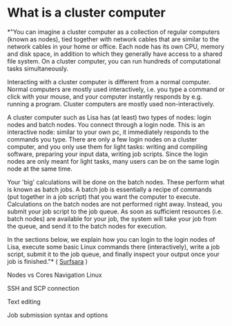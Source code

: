 # What is a cluster computer

*"You can imagine a cluster computer as a collection of regular computers (known as nodes), tied together with network cables that are similar to the network cables in your home or office. Each node has its own CPU, memory and disk space, in addition to which they generally have access to a shared file system. On a cluster computer, you can run hundreds of computational tasks simultaneously.

Interacting with a cluster computer is different from a normal computer. Normal computers are mostly used interactively, i.e. you type a command or click with your mouse, and your computer instantly responds by e.g. running a program. Cluster computers are mostly used non-interactively. 

A cluster computer such as Lisa has (at least) two types of nodes: login nodes and batch nodes. You connect through a login node. This is an interactive node: similar to your own pc, it immediately responds to the commands you type. There are only a few login nodes on a cluster computer, and you only use them for light tasks: writing and compiling software, preparing your input data, writing job scripts. Since the login nodes are only meant for light tasks, many users can be on the same login node at the same time.

Your 'big' calculations will be done on the batch nodes. These perform what is known as batch jobs. A batch job is essentially a recipe of commands (put together in a job script) that you want the computer to execute. Calculations on the batch nodes are not performed right away. Instead, you submit your job script to the job queue. As soon as sufficient resources (i.e. batch nodes) are available for your job, the system will take your job from the queue, and send it to the batch nodes for execution.

In the sections below, we explain how you can login to the login nodes of Lisa, execute some basic Linux commands there (interactively), write a job script, submit it to the job queue, and finally inspect your output once your job is finished."* ( [Surfsara](https://userinfo.surfsara.nl/systems/lisa/getting-started) )

Nodes vs Cores
Navigation Linux

SSH and SCP connection

Text editing

Job submission syntax and options
